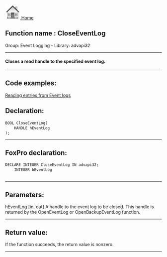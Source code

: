 [<img src="../../images/home.png"> Home ](https://github.com/VFPX/Win32API)  

## Function name : CloseEventLog
Group: Event Logging - Library: advapi32    
***  


#### Closes a read handle to the specified event log.
***  


## Code examples:
[Reading entries from Event logs](../../samples/sample_524.md)  

## Declaration:
```foxpro  
BOOL CloseEventLog(
 	HANDLE hEventLog
);  
```  
***  


## FoxPro declaration:
```foxpro  
DECLARE INTEGER CloseEventLog IN advapi32;
	INTEGER hEventLog
  
```  
***  


## Parameters:
hEventLog 
[in, out] A handle to the event log to be closed. This handle is returned by the OpenEventLog or OpenBackupEventLog function.  
***  


## Return value:
If the function succeeds, the return value is nonzero.  
***  

